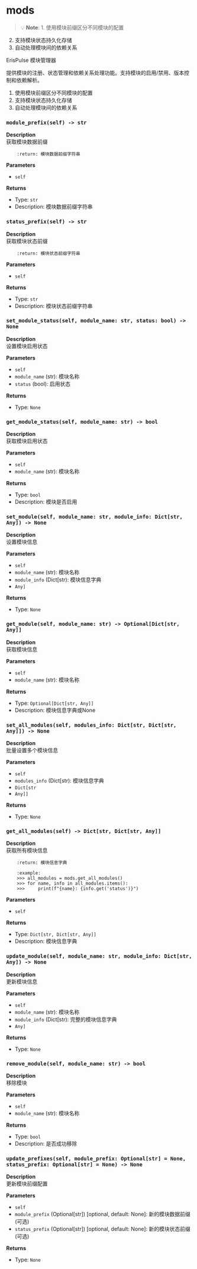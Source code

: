 # mods

> 💡 **Note**: 1. 使用模块前缀区分不同模块的配置
2. 支持模块状态持久化存储
3. 自动处理模块间的依赖关系

ErisPulse 模块管理器

提供模块的注册、状态管理和依赖关系处理功能。支持模块的启用/禁用、版本控制和依赖解析。


1. 使用模块前缀区分不同模块的配置
2. 支持模块状态持久化存储
3. 自动处理模块间的依赖关系


### `module_prefix(self) -> str`



**Description**  
获取模块数据前缀
        
        :return: 模块数据前缀字符串

**Parameters**  
- `self`

**Returns**

- Type: `str`
- Description: 模块数据前缀字符串

### `status_prefix(self) -> str`



**Description**  
获取模块状态前缀
        
        :return: 模块状态前缀字符串

**Parameters**  
- `self`

**Returns**

- Type: `str`
- Description: 模块状态前缀字符串

### `set_module_status(self, module_name: str, status: bool) -> None`



**Description**  
设置模块启用状态

**Parameters**  
- `self`
- `module_name` (str): 模块名称
- `status` (bool): 启用状态

**Returns**

- Type: `None`

### `get_module_status(self, module_name: str) -> bool`



**Description**  
获取模块启用状态

**Parameters**  
- `self`
- `module_name` (str): 模块名称

**Returns**

- Type: `bool`
- Description: 模块是否启用

### `set_module(self, module_name: str, module_info: Dict[str, Any]) -> None`



**Description**  
设置模块信息

**Parameters**  
- `self`
- `module_name` (str): 模块名称
- `module_info` (Dict[str): 模块信息字典
- `Any]`

**Returns**

- Type: `None`

### `get_module(self, module_name: str) -> Optional[Dict[str, Any]]`



**Description**  
获取模块信息

**Parameters**  
- `self`
- `module_name` (str): 模块名称

**Returns**

- Type: `Optional[Dict[str, Any]]`
- Description: 模块信息字典或None

### `set_all_modules(self, modules_info: Dict[str, Dict[str, Any]]) -> None`



**Description**  
批量设置多个模块信息

**Parameters**  
- `self`
- `modules_info` (Dict[str): 模块信息字典
- `Dict[str`
- `Any]]`

**Returns**

- Type: `None`

### `get_all_modules(self) -> Dict[str, Dict[str, Any]]`



**Description**  
获取所有模块信息
        
        :return: 模块信息字典
        
        :example:
        >>> all_modules = mods.get_all_modules()
        >>> for name, info in all_modules.items():
        >>>     print(f"{name}: {info.get('status')}")

**Parameters**  
- `self`

**Returns**

- Type: `Dict[str, Dict[str, Any]]`
- Description: 模块信息字典

### `update_module(self, module_name: str, module_info: Dict[str, Any]) -> None`



**Description**  
更新模块信息

**Parameters**  
- `self`
- `module_name` (str): 模块名称
- `module_info` (Dict[str): 完整的模块信息字典
- `Any]`

**Returns**

- Type: `None`

### `remove_module(self, module_name: str) -> bool`



**Description**  
移除模块

**Parameters**  
- `self`
- `module_name` (str): 模块名称

**Returns**

- Type: `bool`
- Description: 是否成功移除

### `update_prefixes(self, module_prefix: Optional[str] = None, status_prefix: Optional[str] = None) -> None`



**Description**  
更新模块前缀配置

**Parameters**  
- `self`
- `module_prefix` (Optional[str]) [optional, default: None]: 新的模块数据前缀(可选)
- `status_prefix` (Optional[str]) [optional, default: None]: 新的模块状态前缀(可选)

**Returns**

- Type: `None`

